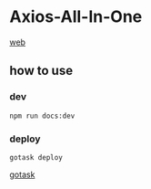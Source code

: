 # Axios-All-In-One

[web](https://axios-all-in-one.github.io/)

## how to use

### dev

`npm run docs:dev`

### deploy

`gotask deploy`

[gotask](https://github.com/go-task/task)
